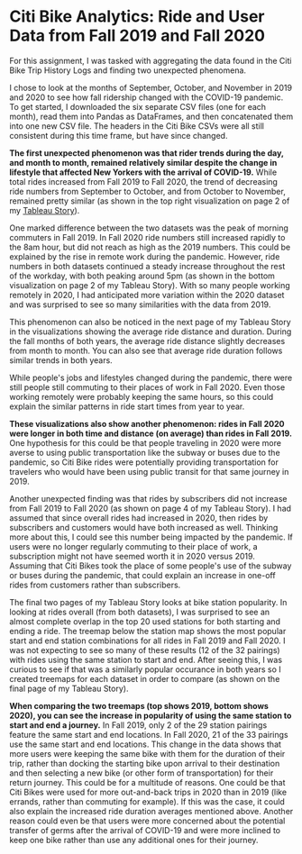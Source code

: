 # Citi Bike Analytics: Ride and User Data from Fall 2019 and Fall 2020

For this assignment, I was tasked with aggregating the data found in the Citi Bike Trip History Logs and finding two unexpected phenomena.

I chose to look at the months of September, October, and November in 2019 and 2020 to see how fall ridership changed with the COVID-19 pandemic. To get started, I downloaded the six separate CSV files (one for each month), read them into Pandas as DataFrames, and then concatenated them into one new CSV file. The headers in the Citi Bike CSVs were all still consistent during this time frame, but have since changed.

**The first unexpected phenomenon was that rider trends during the day, and month to month, remained relatively similar despite the change in lifestyle that affected New Yorkers with the arrival of COVID-19.** While total rides increased from Fall 2019 to Fall 2020, the trend of decreasing ride numbers from September to October, and from October to November, remained pretty similar (as shown in the top right visualization on page 2 of my [Tableau Story](https://public.tableau.com/views/Fall2019-2020CitiBike/Overview?:language=en-US&publish=yes&:display_count=n&:origin=viz_share_link)). 

One marked difference between the two datasets was the peak of morning commuters in Fall 2019. In Fall 2020 ride numbers still increased rapidly to the 8am hour, but did not reach as high as the 2019 numbers. This could be explained by the rise in remote work during the pandemic. However, ride numbers in both datasets continued a steady increase throughout the rest of the workday, with both peaking around 5pm (as shown in the bottom visualization on page 2 of my Tableau Story). With so many people working remotely in 2020, I had anticipated more variation within the 2020 dataset and was surprised to see so many similarities with the data from 2019.

This phenomenon can also be noticed in the next page of my Tableau Story in the visualizations showing the average ride distance and duration. During the fall months of both years, the average ride distance slightly decreases from month to month. You can also see that average ride duration follows similar trends in both years.

While people's jobs and lifestyles changed during the pandemic, there were still people still commuting to their places of work in Fall 2020. Even those working remotely were probably keeping the same hours, so this could explain the similar patterns in ride start times from year to year. 

**These visualizations also show another phenomenon: rides in Fall 2020 were longer in both time and distance (on average) than rides in Fall 2019.** One hypothesis for this could be that people traveling in 2020 were more averse to using public transportation like the subway or buses due to the pandemic, so Citi Bike rides were potentially providing transportation for travelers who would have been using public transit for that same journey in 2019.

Another unexpected finding was that rides by subscribers did not increase from Fall 2019 to Fall 2020 (as shown on page 4 of my Tableau Story). I had assumed that since overall rides had increased in 2020, then rides by subscribers and customers would have both increased as well. Thinking more about this, I could see this number being impacted by the pandemic. If users were no longer regularly commuting to their place of work, a subscription might not have seemed worth it in 2020 versus 2019. Assuming that Citi Bikes took the place of some people's use of the subway or buses during the pandemic, that could explain an increase in one-off rides from customers rather than subscribers.

The final two pages of my Tableau Story looks at bike station popularity. In looking at rides overall (from both datasets), I was surprised to see an almost complete overlap in the top 20 used stations for both starting and ending a ride. The treemap below the station map shows the most popular start and end station combinations for all rides in Fall 2019 and Fall 2020. I was not expecting to see so many of these results (12 of the 32 pairings) with rides using the same station to start and end. After seeing this, I was curious to see if that was a similarly popular occurance in both years so I created treemaps for each dataset in order to compare (as shown on the final page of my Tableau Story). 

**When comparing the two treemaps (top shows 2019, bottom shows 2020), you can see the increase in popularity of using the same station to start and end a journey.** In Fall 2019, only 2 of the 29 station pairings feature the same start and end locations. In Fall 2020, 21 of the 33 pairings use the same start and end locations. This change in the data shows that more users were keeping the same bike with them for the duration of their trip, rather than docking the starting bike upon arrival to their destination and then selecting a new bike (or other form of transportation) for their return journey. This could be for a multitude of reasons. One could be that Citi Bikes were used for more out-and-back trips in 2020 than in 2019 (like errands, rather than commuting for example). If this was the case, it could also explain the increased ride duration averages mentioned above. Another reason could even be that users were more concerned about the potential transfer of germs after the arrival of COVID-19 and were more inclined to keep one bike rather than use any additional ones for their journey.